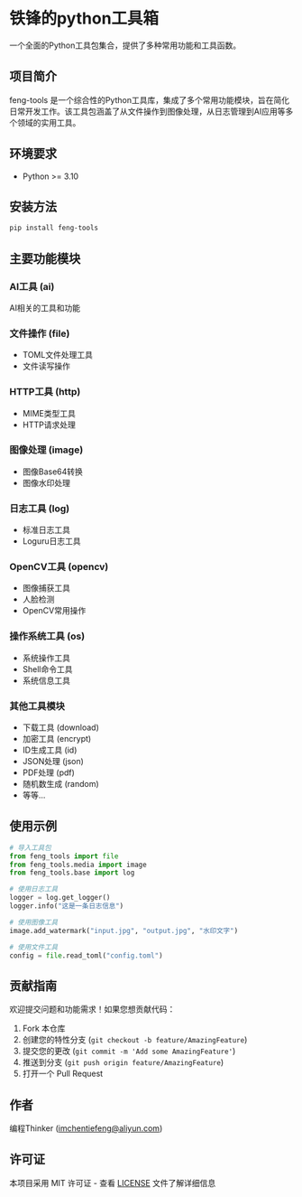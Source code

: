 # 铁锋的python工具箱

一个全面的Python工具包集合，提供了多种常用功能和工具函数。

## 项目简介

feng-tools 是一个综合性的Python工具库，集成了多个常用功能模块，旨在简化日常开发工作。该工具包涵盖了从文件操作到图像处理，从日志管理到AI应用等多个领域的实用工具。

## 环境要求

- Python >= 3.10

## 安装方法

```bash
pip install feng-tools
```

## 主要功能模块

### AI工具 (ai)
AI相关的工具和功能

### 文件操作 (file)
- TOML文件处理工具
- 文件读写操作

### HTTP工具 (http)
- MIME类型工具
- HTTP请求处理

### 图像处理 (image)
- 图像Base64转换
- 图像水印处理

### 日志工具 (log)
- 标准日志工具
- Loguru日志工具

### OpenCV工具 (opencv)
- 图像捕获工具
- 人脸检测
- OpenCV常用操作

### 操作系统工具 (os)
- 系统操作工具
- Shell命令工具
- 系统信息工具

### 其他工具模块
- 下载工具 (download)
- 加密工具 (encrypt)
- ID生成工具 (id)
- JSON处理 (json)
- PDF处理 (pdf)
- 随机数生成 (random)
- 等等...

## 使用示例

```python
# 导入工具包
from feng_tools import file
from feng_tools.media import image
from feng_tools.base import log

# 使用日志工具
logger = log.get_logger()
logger.info("这是一条日志信息")

# 使用图像工具
image.add_watermark("input.jpg", "output.jpg", "水印文字")

# 使用文件工具
config = file.read_toml("config.toml")
```

## 贡献指南

欢迎提交问题和功能需求！如果您想贡献代码：

1. Fork 本仓库
2. 创建您的特性分支 (`git checkout -b feature/AmazingFeature`)
3. 提交您的更改 (`git commit -m 'Add some AmazingFeature'`)
4. 推送到分支 (`git push origin feature/AmazingFeature`)
5. 打开一个 Pull Request

## 作者

编程Thinker (imchentiefeng@aliyun.com)

## 许可证

本项目采用 MIT 许可证 - 查看 [LICENSE](LICENSE) 文件了解详细信息
